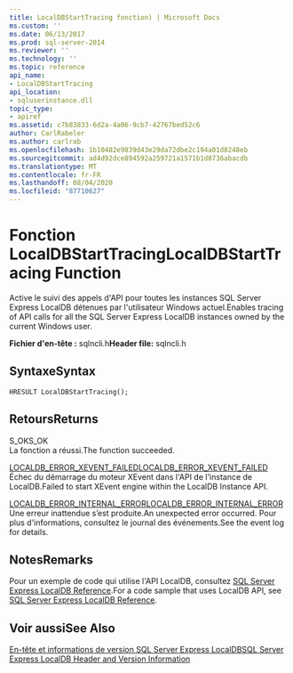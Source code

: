```yaml
---
title: LocalDBStartTracing fonction) | Microsoft Docs
ms.custom: ''
ms.date: 06/13/2017
ms.prod: sql-server-2014
ms.reviewer: ''
ms.technology: ''
ms.topic: reference
api_name:
- LocalDBStartTracing
api_location:
- sqluserinstance.dll
topic_type:
- apiref
ms.assetid: c7b83833-6d2a-4a06-9cb7-42767bed52c6
author: CarlRabeler
ms.author: carlrab
ms.openlocfilehash: 1b10482e9839d43e29da72dbe2c194a01d8248eb
ms.sourcegitcommit: ad4d92dce894592a259721a1571b1d8736abacdb
ms.translationtype: MT
ms.contentlocale: fr-FR
ms.lasthandoff: 08/04/2020
ms.locfileid: "87710627"
---
```

# <a name="localdbstarttracing-function"></a><span data-ttu-id="8fad7-102">Fonction LocalDBStartTracing</span><span class="sxs-lookup"><span data-stu-id="8fad7-102">LocalDBStartTracing Function</span></span>
  <span data-ttu-id="8fad7-103">Active le suivi des appels d'API pour toutes les instances SQL Server Express LocalDB détenues par l'utilisateur Windows actuel.</span><span class="sxs-lookup"><span data-stu-id="8fad7-103">Enables tracing of API calls for all the SQL Server Express LocalDB instances owned by the current Windows user.</span></span>  
  
 <span data-ttu-id="8fad7-104">**Fichier d'en-tête :** sqlncli.h</span><span class="sxs-lookup"><span data-stu-id="8fad7-104">**Header file:** sqlncli.h</span></span>  
  
## <a name="syntax"></a><span data-ttu-id="8fad7-105">Syntaxe</span><span class="sxs-lookup"><span data-stu-id="8fad7-105">Syntax</span></span>  
  
```  
HRESULT LocalDBStartTracing();  
```  
  
## <a name="returns"></a><span data-ttu-id="8fad7-106">Retours</span><span class="sxs-lookup"><span data-stu-id="8fad7-106">Returns</span></span>  
 <span data-ttu-id="8fad7-107">S_OK</span><span class="sxs-lookup"><span data-stu-id="8fad7-107">S_OK</span></span>  
 <span data-ttu-id="8fad7-108">La fonction a réussi.</span><span class="sxs-lookup"><span data-stu-id="8fad7-108">The function succeeded.</span></span>  
  
 [<span data-ttu-id="8fad7-109">LOCALDB_ERROR_XEVENT_FAILED</span><span class="sxs-lookup"><span data-stu-id="8fad7-109">LOCALDB_ERROR_XEVENT_FAILED</span></span>](../express-localdb-error-messages/localdb-error-xevent-failed.md)  
 <span data-ttu-id="8fad7-110">Échec du démarrage du moteur XEvent dans l'API de l'instance de LocalDB.</span><span class="sxs-lookup"><span data-stu-id="8fad7-110">Failed to start XEvent engine within the LocalDB Instance API.</span></span>  
  
 [<span data-ttu-id="8fad7-111">LOCALDB_ERROR_INTERNAL_ERROR</span><span class="sxs-lookup"><span data-stu-id="8fad7-111">LOCALDB_ERROR_INTERNAL_ERROR</span></span>](../express-localdb-error-messages/localdb-error-internal-error.md)  
 <span data-ttu-id="8fad7-112">Une erreur inattendue s’est produite.</span><span class="sxs-lookup"><span data-stu-id="8fad7-112">An unexpected error occurred.</span></span> <span data-ttu-id="8fad7-113">Pour plus d'informations, consultez le journal des événements.</span><span class="sxs-lookup"><span data-stu-id="8fad7-113">See the event log for details.</span></span>  
  
## <a name="remarks"></a><span data-ttu-id="8fad7-114">Notes</span><span class="sxs-lookup"><span data-stu-id="8fad7-114">Remarks</span></span>  
 <span data-ttu-id="8fad7-115">Pour un exemple de code qui utilise l'API LocalDB, consultez [SQL Server Express LocalDB Reference](../sql-server-express-localdb-reference.md).</span><span class="sxs-lookup"><span data-stu-id="8fad7-115">For a code sample that uses LocalDB API, see [SQL Server Express LocalDB Reference](../sql-server-express-localdb-reference.md).</span></span>  
  
## <a name="see-also"></a><span data-ttu-id="8fad7-116">Voir aussi</span><span class="sxs-lookup"><span data-stu-id="8fad7-116">See Also</span></span>  
 [<span data-ttu-id="8fad7-117">En-tête et informations de version SQL Server Express LocalDB</span><span class="sxs-lookup"><span data-stu-id="8fad7-117">SQL Server Express LocalDB Header and Version Information</span></span>](sql-server-express-localdb-header-and-version-information.md)  
  
  
